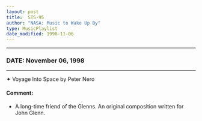 ```yaml
---
layout: post
title:  STS-95
author: "NASA: Music to Wake Up By"
type: MusicPlaylist
date_modified: 1998-11-06
---
```


----
### DATE: November 06, 1998
----
✦ Voyage Into Space by Peter Nero

#### Comment:
* A long-time friend of the Glenns. An original composition written for John Glenn.
